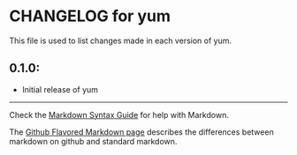 # CHANGELOG for yum

This file is used to list changes made in each version of yum.

## 0.1.0:

* Initial release of yum

- - - 
Check the [Markdown Syntax Guide](http://daringfireball.net/projects/markdown/syntax) for help with Markdown.

The [Github Flavored Markdown page](http://github.github.com/github-flavored-markdown/) describes the differences between markdown on github and standard markdown.
